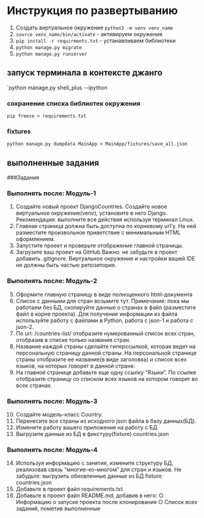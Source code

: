 # Инструкция по развертыванию

1. Создать виртуальное окружение
`python3 -m venv venv_name`
2. `source venv_name/bin/activate` - активируем окружение
3. `pip install -r requirments.txt` - устанавливаем библиотеки
4. `python manage.py migrate`
5. `python manage.py runserver`

## запуск терминала в контексте джанго
`python manage.py shell_plus --ipython

### сохранение списка библиотек окружения
`pip freeze > requirements.txt`

### fixtures
`python manage.py dumpdata MainApp > MainApp/fixtures/save_all.json`


## выполненные задания
###Задания 
### Выполнять после: Модуль-1
1.	Создайте новый проект DjangoCountries. 
Создайте новое виртуальное окружение(venv), установите в него Django.
Рекомендация: выполните все действия используя терминал Linux.
2.	Главная страница должна быть доступна по корневому url’у.
На ней разместите произвольное приветствие c минимальным HTML оформлением.
3.	Запустите проект и проверьте отображение главной страницы.
4.	Загрузите ваш проект на GitHub
Важно: не забудьте в проект добавить .gitignore. Виртуальное окружение и настройки вашей IDE не должны быть частью репозитория.
### Выполнять после: Модуль-2
5.	Оформите главную страницу в виде полноценного html-документа
6.	Список с данными для стран возьмите тут.
Примечание: пока мы работаем без БД, скопируйте данные о странах в файл (разместите файл в корне проекта).
 Для получение информации из файла используйте работу с файлами в Python, работа с json-1 и работа с json-2.
7.	По url: /countries-list/ отобразите нумерованный список всех стран, отобразив в списке только названия стран.
8.	Название каждой страны сделайте гиперссылкой, которая ведет на персональную страницу данной страны. 
На персональной странице страны отобразите ее название(в виде заголовка) и список всех языков, на которых говорят в данной стране.
9.	На главной странице добавьте еще одну ссылку “Языки”. По ссылке отобразите страницу со списком всех языков на котором говорят во всех странах.
### Выполнять после: Модуль-3
10.	Создайте модель-класс Country.
11.	Перенесите все страны из исходного json файла в базу данных(БД).
12.	Измените работу вашего приложения на работу с БД
13.	Выгрузите данные из БД в фикстуру(fixture) countries.json

### Выполнять после: Модуль-4
14.	Используя информацию с занятия, измените структуру БД, реализовав связь “многие-ко-многом” для стран и языков.
Не забудьте: выгрузить обновленные данные из БД fixture: countries.json
15.	Добавьте в проект файл requirements.txt
16.	Добавьте в проект файл README.md, добавив в него:
○	Информацию о запуске проекта после клонирования
○	Список всех заданий, пометив выполненные
